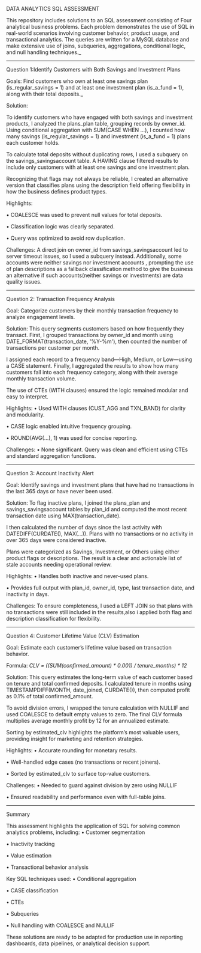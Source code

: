 DATA ANALYTICS SQL ASSESSMENT

This repository includes solutions to an SQL assessment consisting of Four analytical business problems. Each problem demonstrates the use of SQL in real-world scenarios involving customer behavior, product usage, and transactional analytics.
The queries are written for a MySQL database and make extensive use of joins, subqueries, aggregations, conditional logic, and null handling techniques._
________________________________________
Question 1:Identify Customers with Both Savings and Investment Plans

Goals: 
Find customers who own at least one savings plan (is_regular_savings = 1) and at least one investment plan (is_a_fund = 1), along with their total deposits._

Solution:

To identify customers who have engaged with both savings and investment products, I analyzed the plans_plan table, grouping records by owner_id. Using conditional aggregation with SUM(CASE WHEN ...), I counted how many savings (is_regular_savings = 1) and investment (is_a_fund = 1) plans each customer holds.

To calculate total deposits without duplicating rows, I used a subquery on the savings_savingsaccount table. A HAVING clause filtered results to include only customers with at least one savings and one investment plan.

Recognizing that flags may not always be reliable, I created an alternative version that classifies plans using the description field offering flexibility in how the business defines product types.

Highlights:

•	COALESCE was used to prevent null values for total deposits.

•	Classification logic was clearly separated.

•	Query was optimized to avoid row duplication.

Challenges:
A direct join on owner_id from savings_savingsaccount led to server timeout issues, so I used a subquery instead. Additionally, some accounts were neither savings nor investment accounts , prompting the use of plan descriptions as a fallback classification method to give the business an alternative if such accounts(neither savings or investments) are data quality issues.
________________________________________
Question 2: Transaction Frequency Analysis

Goal:
Categorize customers by their monthly transaction frequency to analyze engagement levels.

Solution:
This query segments customers based on how frequently they transact. First, I grouped transactions by owner_id and month using DATE_FORMAT(transaction_date, '%Y-%m'), then counted the number of transactions per customer per month.

I assigned each record to a frequency band—High, Medium, or Low—using a CASE statement. Finally, I aggregated the results to show how many customers fall into each frequency category, along with their average monthly transaction volume.

The use of CTEs (WITH clauses) ensured the logic remained modular and easy to interpret.

Highlights:
•	Used WITH clauses (CUST_AGG and TXN_BAND) for clarity and modularity.

•	CASE logic enabled intuitive frequency grouping.

•	ROUND(AVG(...), 1) was used for concise reporting.

Challenges:
•	None significant. Query was clean and efficient using CTEs and standard aggregation functions.

________________________________________
Question 3: Account Inactivity Alert

Goal:
Identify savings and investment plans that have had no transactions in the last 365 days or have never been used.

Solution:
To flag inactive plans, I joined the plans_plan and savings_savingsaccount tables by plan_id and computed the most recent transaction date using MAX(transaction_date).

I then calculated the number of days since the last activity with DATEDIFF(CURDATE(), MAX(...)). Plans with no transactions or no activity in over 365 days were considered inactive.

Plans were categorized as Savings, Investment, or Others using either product flags or descriptions. The result is a clear and actionable list of stale accounts needing operational review.

Highlights:
•	Handles both inactive and never-used plans.

•	Provides full output with plan_id, owner_id, type, last transaction date, and inactivity in days.

Challenges:
To ensure completeness, I used a LEFT JOIN so that plans with no transactions were still included in the results,also i applied both flag and description classification for flexibility.
________________________________________
Question 4: Customer Lifetime Value (CLV) Estimation

Goal:
Estimate each customer’s lifetime value based on transaction behavior.

Formula:
_CLV = ((SUM(confirmed_amount) * 0.001) / tenure_months) * 12_

Solution:
This query estimates the long-term value of each customer based on tenure and total confirmed deposits. I calculated tenure in months using TIMESTAMPDIFF(MONTH, date_joined, CURDATE()), then computed profit as 0.1% of total confirmed_amount.

To avoid division errors, I wrapped the tenure calculation with NULLIF and used COALESCE to default empty values to zero. The final CLV formula multiplies average monthly profit by 12 for an annualized estimate.

Sorting by estimated_clv highlights the platform’s most valuable users, providing insight for marketing and retention strategies.

Highlights:
•	Accurate rounding for monetary results.

•	Well-handled edge cases (no transactions or recent joiners).

•	Sorted by estimated_clv to surface top-value customers.

Challenges:
•	Needed to guard against division by zero using NULLIF

•	Ensured readability and performance even with full-table joins.

________________________________________
Summary

This assessment highlights the application of SQL for solving common analytics problems, including:
•	Customer segmentation

•	Inactivity tracking

•	Value estimation

•	Transactional behavior analysis

Key SQL techniques used:
•	Conditional aggregation

•	CASE classification

•	CTEs 

•	Subqueries

•	Null handling with COALESCE and NULLIF

These solutions are ready to be adapted for production use in reporting dashboards, data pipelines, or analytical decision support.




